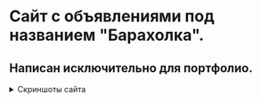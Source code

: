 # Сайт с объявлениями под названием "Барахолка".   
## Написан исключительно для портфолио. 
<details> 
  <summary>Скриншоты сайта</summary>
  
  ![home](/screenshots/home.png?raw=true "Главная страница")<br>
  <b>-------------------------------</b>
  ![profile](/screenshots/someones_profile.png?raw=true "Профиль другого пользователя")<br>
  <b>-------------------------------</b>
  ![own profile](/screenshots/own_profile.png?raw=true "Свой профиль")<br>
  <b>-------------------------------</b>
  ![create_card](/screenshots/create_card.png?raw=true "Создание объявления")<br>
  <b>-------------------------------</b>
  ![card](/screenshots/someones_card.png?raw=true "Чужое объявление")<br>
  <b>-------------------------------</b>
  ![own card](/screenshots/own_card.png?raw=true "Своё объявление")<br>
  <b>-------------------------------</b>
</details>
